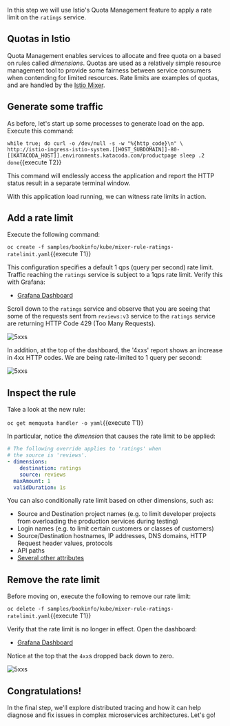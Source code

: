 In this step we will use Istio's Quota Management feature to apply
a rate limit on the `ratings` service.

## Quotas in Istio
Quota Management enables services to allocate and free quota on a
based on rules called _dimensions_. Quotas are used as a relatively
simple resource management tool to provide some fairness between
service consumers when contending for limited resources.
Rate limits are examples of quotas, and are handled by the
[Istio Mixer](https://istio.io/docs/concepts/policy-and-control/mixer.html).

## Generate some traffic

As before, let's start up some processes to generate load on the app. Execute this command:

`while true; do
    curl -o /dev/null -s -w "%{http_code}\n" \
      http://istio-ingress-istio-system.[[HOST_SUBDOMAIN]]-80-[[KATACODA_HOST]].environments.katacoda.com/productpage
  sleep .2
done`{{execute T2}}

This command will endlessly access the application and report the HTTP status result in a separate terminal window.

With this application load running, we can witness rate limits in action.

## Add a rate limit

Execute the following command:

`oc create -f samples/bookinfo/kube/mixer-rule-ratings-ratelimit.yaml`{{execute T1}}

This configuration specifies a default 1 qps (query per second) rate limit. Traffic reaching
the `ratings` service is subject to a 1qps rate limit. Verify this with Grafana:

* [Grafana Dashboard](http://grafana-istio-system.[[HOST_SUBDOMAIN]]-80-[[KATACODA_HOST]].environments.katacoda.com/dashboard/db/istio-dashboard)

Scroll down to the `ratings` service and observe that you are seeing that some of the requests sent
from `reviews:v3` service to the `ratings` service are returning HTTP Code 429 (Too Many Requests).

![5xxs](/redhat-middleware-workshops/assets/resilient-apps/ratings-overload.png)

In addition, at the top of the dashboard, the '4xxs' report shows an increase in 4xx HTTP codes. We are being
rate-limited to 1 query per second:

![5xxs](/redhat-middleware-workshops/assets/resilient-apps/ratings-4xxs.png)


## Inspect the rule

Take a look at the new rule:

`oc get memquota handler -o yaml`{{execute T1}}

In particular, notice the _dimension_ that causes the rate limit to be applied:

```yaml
# The following override applies to 'ratings' when
# the source is 'reviews'.
- dimensions:
    destination: ratings
    source: reviews
  maxAmount: 1
  validDuration: 1s
```

You can also conditionally rate limit based on other dimensions, such as:

* Source and Destination project names (e.g. to limit developer projects from overloading the production services during testing)
* Login names (e.g. to limit certain customers or classes of customers)
* Source/Destination hostnames, IP addresses, DNS domains, HTTP Request header values, protocols
* API paths
* [Several other attributes](https://istio.io/docs/reference/config/mixer/attribute-vocabulary.html)

## Remove the rate limit

Before moving on, execute the following to remove our rate limit:

`oc delete -f samples/bookinfo/kube/mixer-rule-ratings-ratelimit.yaml`{{execute T1}}

Verify that the rate limit is no longer in effect. Open the dashboard:

* [Grafana Dashboard](http://grafana-istio-system.[[HOST_SUBDOMAIN]]-80-[[KATACODA_HOST]].environments.katacoda.com/dashboard/db/istio-dashboard)

Notice at the top that the `4xx`s dropped back down to zero.

![5xxs](/redhat-middleware-workshops/assets/resilient-apps/ratings-4xxs-gone.png)

## Congratulations!

In the final step, we'll explore distributed tracing and how it can help diagnose and fix issues in
complex microservices architectures. Let's go!

